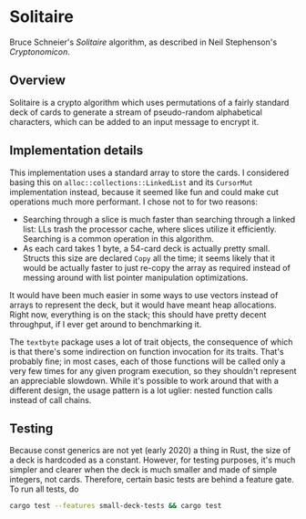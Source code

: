 # Solitaire

Bruce Schneier's _Solitaire_ algorithm, as described in Neil Stephenson's _Cryptonomicon_.

## Overview

Solitaire is a crypto algorithm which uses permutations of a fairly standard deck of cards to generate a stream of pseudo-random alphabetical characters, which can be added to an input message to encrypt it.

## Implementation details

This implementation uses a standard array to store the cards. I considered basing this on `alloc::collections::LinkedList` and its `CursorMut` implementation instead, because it seemed like fun and could make cut operations much more performant. I chose not to for two reasons:

- Searching through a slice is much faster than searching through a linked list: LLs trash the processor cache, where slices utilize it efficiently. Searching is a common operation in this algorithm.
- As each card takes 1 byte, a 54-card deck is actually pretty small. Structs this size are declared `Copy` all the time; it seems likely that it would be actually faster to just re-copy the array as required instead of messing around with list pointer manipulation optimizations.

It would have been much easier in some ways to use vectors instead of arrays to represent the deck, but it would have meant heap allocations. Right now, everything is on the stack; this should have pretty decent throughput, if I ever get around to benchmarking it.

The `textbyte` package uses a lot of trait objects, the consequence of which is that there's some indirection on function invocation for its traits. That's probably fine; in most cases, each of those functions will be called only a very few times for any given program execution, so they shouldn't represent an appreciable slowdown. While it's possible to work around that with a different design, the usage pattern is a lot uglier: nested function calls instead of call chains.

## Testing

Because const generics are not yet (early 2020) a thing in Rust, the size of a deck is hardcoded as a constant. However, for testing purposes, it's much simpler and clearer when the deck is much smaller and made of simple integers, not cards. Therefore, certain basic
tests are behind a feature gate. To run all tests, do

```sh
cargo test --features small-deck-tests && cargo test
```
